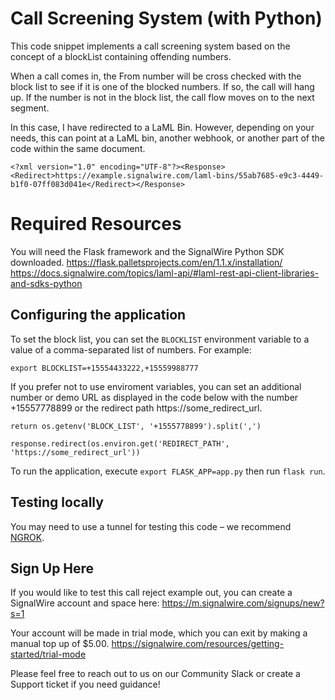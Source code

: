 # Call Screening System (with Python)

This code snippet implements a call screening system based on the concept of a blockList containing offending numbers. 

When a call comes in, the From number will be cross checked with the block list to see if it is one of the blocked numbers. If so, the call will hang up. If the number is not in the block list, the call flow moves on to the next segment. 

In this case, I have redirected to a LaML Bin. However, depending on your needs, this can point at a LaML bin, another webhook, or another part of the code within the same document. 


```
<?xml version="1.0" encoding="UTF-8"?><Response><Redirect>https://example.signalwire.com/laml-bins/55ab7685-e9c3-4449-b1f0-07ff083d041e</Redirect></Response>
```

# Required Resources 

You will need the Flask framework and the SignalWire Python SDK downloaded.
https://flask.palletsprojects.com/en/1.1.x/installation/
https://docs.signalwire.com/topics/laml-api/#laml-rest-api-client-libraries-and-sdks-python

## Configuring the application

To set the block list, you can set the `BLOCKLIST` environment variable to a value of a comma-separated list of numbers. For example:

```
export BLOCKLIST=+15554433222,+15559988777
```

If you prefer not to use enviroment variables, you can set an additional number or demo URL as displayed in the code below with the number +15557778899
or the redirect path https://some_redirect_url.

```
return os.getenv('BLOCK_LIST', '+1555778899').split(',')
```
 
```
response.redirect(os.environ.get('REDIRECT_PATH', 'https://some_redirect_url'))
```

To run the application, execute `export FLASK_APP=app.py` then run `flask run`.



## Testing locally

You may need to use a tunnel for testing this code – we recommend [NGROK](https://ngrok.com/).


## Sign Up Here

If you would like to test this call reject example out, you can create a SignalWire account and space here:
https://m.signalwire.com/signups/new?s=1

Your account will be made in trial mode, which you can exit by making a manual top up of $5.00. 
https://signalwire.com/resources/getting-started/trial-mode

Please feel free to reach out to us on our Community Slack or create a Support ticket if you need guidance!
